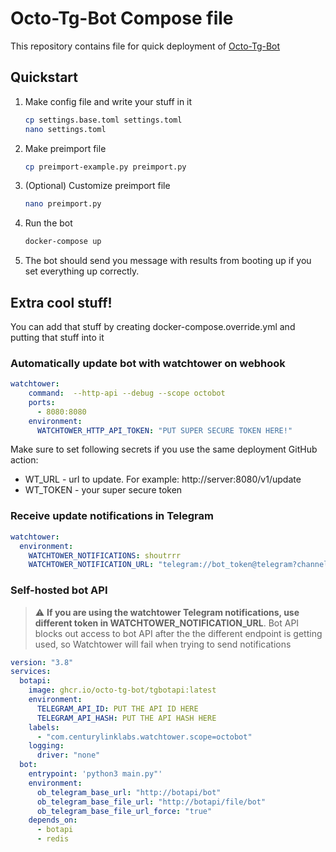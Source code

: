 # Octo-Tg-Bot Compose file

This repository contains file for quick deployment of [Octo-Tg-Bot](https://github.com/octo-tg-bot/octobotv4)

## Quickstart

1. Make config file and write your stuff in it
    ```bash
    cp settings.base.toml settings.toml
    nano settings.toml
    ```
2. Make preimport file
    ```bash
    cp preimport-example.py preimport.py
    ```
3. (Optional) Customize preimport file
   ```bash
   nano preimport.py
   ```
4. Run the bot
   ```bash
   docker-compose up
   ```

5. The bot should send you message with results from booting up if you set everything up correctly.

## Extra cool stuff!

You can add that stuff by creating docker-compose.override.yml and putting that stuff into it

### Automatically update bot with watchtower on webhook

```yaml
watchtower:
    command:  --http-api --debug --scope octobot
    ports:
      - 8080:8080
    environment:
      WATCHTOWER_HTTP_API_TOKEN: "PUT SUPER SECURE TOKEN HERE!"
```

Make sure to set following secrets if you use the same deployment GitHub action:

- WT_URL - url to update. For example: http://server:8080/v1/update
- WT_TOKEN - your super secure token

### Receive update notifications in Telegram

```yaml
watchtower:
  environment:
    WATCHTOWER_NOTIFICATIONS: shoutrrr
    WATCHTOWER_NOTIFICATION_URL: "telegram://bot_token@telegram?channels=user_id"
```

### Self-hosted bot API

> :warning: **If you are using the watchtower Telegram notifications, use different token in WATCHTOWER_NOTIFICATION_URL**. Bot API blocks out access to bot API after the the different endpoint is getting used, so Watchtower will fail when trying to send notifications

```yaml
version: "3.8"
services:
  botapi:
    image: ghcr.io/octo-tg-bot/tgbotapi:latest
    environment: 
      TELEGRAM_API_ID: PUT THE API ID HERE
      TELEGRAM_API_HASH: PUT THE API HASH HERE
    labels:
      - "com.centurylinklabs.watchtower.scope=octobot"
    logging:
      driver: "none"
  bot:
    entrypoint: 'python3 main.py"'
    environment:
      ob_telegram_base_url: "http://botapi/bot"
      ob_telegram_base_file_url: "http://botapi/file/bot"
      ob_telegram_base_file_url_force: "true"
    depends_on: 
      - botapi
      - redis
```